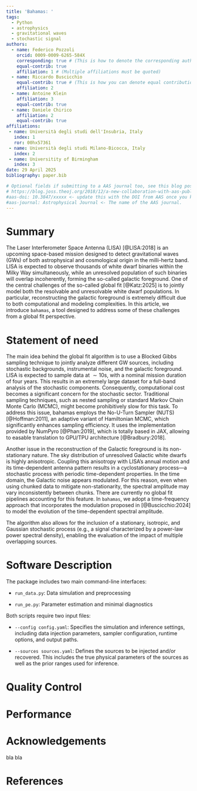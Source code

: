 ```yaml
---
title: 'Bahamas: '
tags:
  - Python
  - astrophysics
  - gravitational waves
  - stochastic signal
authors:
  - name: Federico Pozzoli
    orcid: 0009-0009-6265-584X
    corresponding: true # (This is how to denote the corresponding author)
    equal-contrib: true
    affiliation: 1 # (Multiple affiliations must be quoted)
  - name: Riccardo Buscicchio
    equal-contrib: true # (This is how you can denote equal contributions between multiple authors)
    affiliation: 2
  - name: Antoine Klein
    affiliation: 3
    equal-contrib: true
  - name: Daniele Chirico
    affiliation: 2
    equal-contrib: true
affiliations:
 - name: Università degli studi dell'Insubria, Italy
   index: 1
   ror: 00hx57361
 - name: Università degli studi Milano-Bicocca, Italy
   index: 2
 - name: Universitity of Birmingham
   index: 3
date: 29 April 2025
bibliography: paper.bib

# Optional fields if submitting to a AAS journal too, see this blog post:
# https://blog.joss.theoj.org/2018/12/a-new-collaboration-with-aas-publishing
#aas-doi: 10.3847/xxxxx <- update this with the DOI from AAS once you know it.
#aas-journal: Astrophysical Journal <- The name of the AAS journal.
---
```


# Summary

The Laser Interferometer Space Antenna (LISA) [@LISA:2018] is an upcoming space-based mission designed to detect gravitational waves (GWs) of both astrophysical and cosmological origin in the milli-hertz band. LISA is expected to observe thousands of white dwarf binaries within the Milky Way simultaneously, while an unresolved population of such binaries will overlap incoherently, forming the so-called galactic foreground.
One of the central challenges of the so-called global fit [@Katz:2025] is to jointly model both the resolvable and unresolvable white dwarf populations. In particular, reconstructing the galactic foreground is extremely difficult due to both computational and modeling complexities.
In this article, we introduce `bahamas`, a tool designed to address some of these challenges from a global fit perspective.

# Statement of need

The main idea behind the global fit algorithm is to use a Blocked Gibbs sampling technique to jointly analyze different GW sources, including stochastic backgrounds, instrumental noise, and the galactic foreground. LISA is expected to sample data at $\sim 10\mathrm{s}$, with a nominal mission duration of four years. This results in an extremely large dataset for a full-band analysis of the stochastic components. Consequently, computational cost becomes a significant concern for the stochastic sector. Traditional sampling techniques, such as nested sampling or standard Markov Chain Monte Carlo (MCMC), might become prohibitively slow for this task. To address this issue, bahamas employs the No-U-Turn Sampler (NUTS) [@Hoffman:2011], an adaptive variant of Hamiltonian MCMC, which significantly enhances sampling efficiency. It uses the implementation provided by NumPyro [@Phan:2019], which is totally based in JAX, allowing to easable translation to GPU/TPU architecture [@Bradbury:2018]. 

Another issue in the reconstruction of the Galactic foreground is its non-stationary nature. The sky distribution of unresolved Galactic white dwarfs is highly anisotropic. Coupling this anisotropy with LISA’s annual motion and its time-dependent antenna pattern results in a cyclostationary process—a stochastic process with periodic time-dependent properties. In the time domain, the Galactic noise appears modulated. For this reason, even when using chunked data to mitigate non-stationarity, the spectral amplitude may vary inconsistently between chunks. 
There are currently no global fit pipelines accounting for this feature. In `bahamas`, we adopt a time-frequency approach that incorporates the modulation proposed in [@Buscicchio:2024] to model the evolution of the time-dependent spectral amplitude.

The algorithm also allows for the inclusion of a stationary, isotropic, and Gaussian stochastic process (e.g., a signal characterized by a power-law power spectral density), enabling the evaluation of the impact of multiple overlapping sources.


# Software Description 

The package includes two main command-line interfaces:

  - `run_data.py`: Data simulation and preprocessing

  - `run_pe.py`: Parameter estimation and minimal diagnostics

Both scripts require two input files:

  - `--config config.yaml`: Specifies the simulation and inference settings, including data injection parameters, sampler configuration, runtime options, and output paths.

  - `--sources sources.yaml`: Defines the sources to be injected and/or recovered. This includes the true physical parameters of the sources as well as the prior ranges used for inference.

# Quality Control

# Performance

# Acknowledgements

bla bla

# References